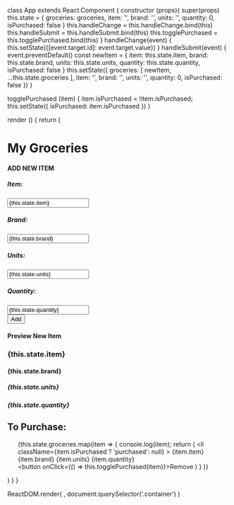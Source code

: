 class App extends React.Component {
  constructor (props){
    super(props)
    this.state = {
      groceries: groceries,
      item: '',
      brand: '',
      units: '',
      quantity: 0,
      isPurchased: false
    }
    this.handleChange = this.handleChange.bind(this)
    this.handleSubmit = this.handleSubmit.bind(this)
    this.togglePurchased = this.togglePurchased.bind(this)
  }
  handleChange(event) {
    this.setState({[event.target.id]: event.target.value})
  }
  handleSubmit(event) {
    event.preventDefault()
    const newItem = {
      item: this.state.item,
      brand: this.state.brand,
      units: this.state.units,
      quantity: this.state.quantity,
      isPurchased: false
    }
    this.setState({
      groceries: [ newItem, ...this.state.groceries ],
      item: '',
      brand: '',
      units: '',
      quantity: 0,
      isPurchased: false
    })
  }

  togglePurchased (item) {
    item.isPurchased = !item.isPurchased;
    this.setState({
      isPurchased: item.isPurchased
    })
  }

  render () {
    return (
      <div>
        <h1 className="title">My Groceries</h1>
        <h4 className="addNew">ADD NEW ITEM</h4>
      <div className="items">
        <form onSubmit={this.handleSubmit}>
          <label htmlFor="item"></label>
          <h5>Item: </h5>
          <input
            type="text"
            value={this.state.item}
            onChange={this.handleChange}
            id="item"
          />
          <br />
          <label htmlFor="brand"></label>
          <h5>Brand: </h5>
          <input
            type="text"
            value={this.state.brand}
            onChange={this.handleChange}
            id="brand"
          />
          <br />
          <label htmlFor="units"></label>
          <h5>Units: </h5>
          <input
            type="text"
            value={this.state.units}
            onChange={this.handleChange}
            id="units"
          />
          <br />
          <label htmlFor="quantity"></label>
          <h5>Quantity: </h5>
          <input
              type="text"
              value={this.state.quantity}
              onChange={this.handleChange}
              id="quantity"
          />
          <br />
          <input className="addButton" type="submit" value="Add" />
        </form>
          <div>
            <div className="preview">
              <h4>Preview New Item</h4>
              <h3>{this.state.item}</h3>
              <h4>{this.state.brand}</h4>
              <h5>{this.state.units}</h5>
              <h5>{this.state.quantity}</h5>
            </div>
          </div>
        </div>
        <div className="toPurchase">
          <h2>To Purchase:</h2>
          <ul>
            {this.state.groceries.map(item => {
              console.log(item);
              return (
                <li className={item.isPurchased ? 'purchased': null} >
                  {item.item} {item.brand} {item.units} {item.quantity}
                  <br />
                  <button onClick={() => this.togglePurchased(item)}>Remove</button>
                </li>
              )
            }
          )}
          </ul>
      </div>
    </div>
    )
  }
}


  ReactDOM.render(
    <App />,
    document.querySelector('.container')
  )
